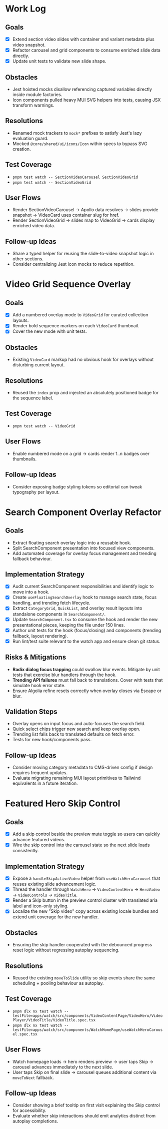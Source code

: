 # Work Log

## Goals

- [x] Extend section video slides with container and variant metadata plus video snapshot.
- [x] Refactor carousel and grid components to consume enriched slide data directly.
- [x] Update unit tests to validate new slide shape.

## Obstacles

- Jest hoisted mocks disallow referencing captured variables directly inside module factories.
- Icon components pulled heavy MUI SVG helpers into tests, causing JSX transform warnings.

## Resolutions

- Renamed mock trackers to `mock*` prefixes to satisfy Jest's lazy evaluation guard.
- Mocked `@core/shared/ui/icons/Icon` within specs to bypass SVG creation.

## Test Coverage

- `pnpm test watch -- SectionVideoCarousel SectionVideoGrid`
- `pnpm test watch -- SectionVideoGrid`

## User Flows

- Render SectionVideoCarousel -> Apollo data resolves -> slides provide snapshot -> VideoCard uses container slug for href.
- Render SectionVideoGrid -> slides map to VideoGrid -> cards display enriched video data.

## Follow-up Ideas

- Share a typed helper for reusing the slide-to-video snapshot logic in other sections.
- Consider centralizing Jest icon mocks to reduce repetition.

# Video Grid Sequence Overlay

## Goals

- [x] Add a numbered overlay mode to `VideoGrid` for curated collection layouts.
- [x] Render bold sequence markers on each `VideoCard` thumbnail.
- [x] Cover the new mode with unit tests.

## Obstacles

- Existing `VideoCard` markup had no obvious hook for overlays without disturbing current layout.

## Resolutions

- Reused the `index` prop and injected an absolutely positioned badge for the sequence label.

## Test Coverage

- `pnpm test watch -- VideoGrid`

## User Flows

- Enable numbered mode on a grid -> cards render 1..n badges over thumbnails.

## Follow-up Ideas

- Consider exposing badge styling tokens so editorial can tweak typography per layout.

# Search Component Overlay Refactor

## Goals

- Extract floating search overlay logic into a reusable hook.
- Split SearchComponent presentation into focused view components.
- Add automated coverage for overlay focus management and trending fallback behaviour.

## Implementation Strategy

- [x] Audit current SearchComponent responsibilities and identify logic to move into a hook.
- [x] Create `useFloatingSearchOverlay` hook to manage search state, focus handling, and trending fetch lifecycle.
- [x] Extract `CategoryGrid`, `QuickList`, and overlay result layouts into standalone components in `SearchComponent/`.
- [x] Update `SearchComponent.tsx` to consume the hook and render the new presentational pieces, keeping the file under 150 lines.
- [x] Author unit tests for the hook (focus/closing) and components (trending fallback, layout rendering).
- [x] Run lint/test suite relevant to the watch app and ensure clean git status.

## Risks & Mitigations

- **Radix dialog focus trapping** could swallow blur events. Mitigate by unit tests that exercise blur handlers through the hook.
- **Trending API failures** must fall back to translations. Cover with tests that simulate hook error state.
- Ensure Algolia refine resets correctly when overlay closes via Escape or blur.

## Validation Steps

- Overlay opens on input focus and auto-focuses the search field.
- Quick select chips trigger new search and keep overlay open.
- Trending list falls back to translated defaults on fetch error.
- Tests for new hook/components pass.

## Follow-up Ideas

- Consider moving category metadata to CMS-driven config if design requires frequent updates.
- Evaluate migrating remaining MUI layout primitives to Tailwind equivalents in a future iteration.

# Featured Hero Skip Control

## Goals

- [x] Add a skip control beside the preview mute toggle so users can quickly advance featured videos.
- [x] Wire the skip control into the carousel state so the next slide loads consistently.

## Implementation Strategy

- [x] Expose a `handleSkipActiveVideo` helper from `useWatchHeroCarousel` that reuses existing slide advancement logic.
- [x] Thread the handler through `WatchHero` → `VideoContentHero` → `HeroVideo` → `VideoControls` → `VideoTitle`.
- [x] Render a Skip button in the preview control cluster with translated aria label and icon-only styling.
- [x] Localize the new "Skip video" copy across existing locale bundles and extend unit coverage for the new handler.

## Obstacles

- Ensuring the skip handler cooperated with the debounced progress reset logic without regressing autoplay sequencing.

## Resolutions

- Reused the existing `moveToSlide` utility so skip events share the same scheduling + pooling behaviour as autoplay.

## Test Coverage

- `pnpm dlx nx test watch --testFile=apps/watch/src/components/VideoContentPage/VideoHero/VideoPlayer/VideoTitle/VideoTitle.spec.tsx`
- `pnpm dlx nx test watch --testFile=apps/watch/src/components/WatchHomePage/useWatchHeroCarousel.spec.tsx`

## User Flows

- Watch homepage loads → hero renders preview → user taps Skip → carousel advances immediately to the next slide.
- User taps Skip on final slide → carousel queues additional content via `moveToNext` fallback.

## Follow-up Ideas

- Consider showing a brief tooltip on first visit explaining the Skip control for accessibility.
- Evaluate whether skip interactions should emit analytics distinct from autoplay completions.
